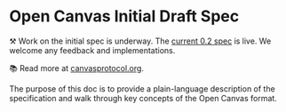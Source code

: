 # Open Canvas Initial Draft Spec

⚒️ Work on the initial spec is underway. The [current 0.2 spec](./spec/spec-0.2.md) is live.
We welcome any feedback and implementations.

📚 Read more at [canvasprotocol.org](https://canvasprotocol.org).

The purpose of this doc is to provide a plain-language description of the specification and walk through key concepts of the Open Canvas format.
